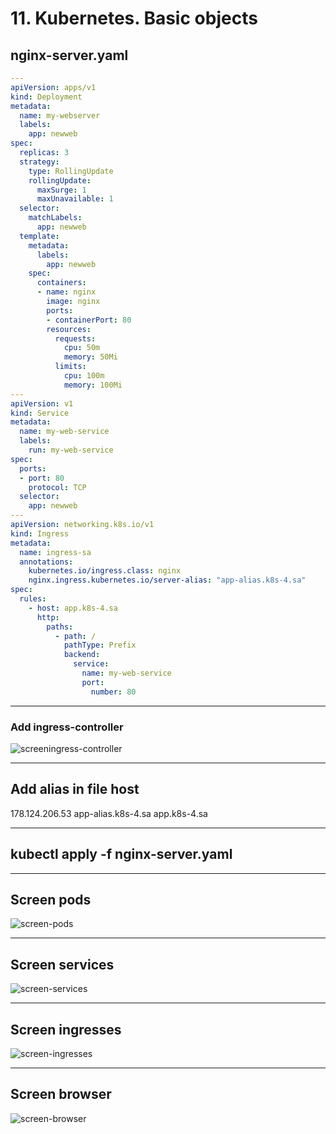 # 11. Kubernetes. Basic objects

## nginx-server.yaml
```yaml
---
apiVersion: apps/v1
kind: Deployment
metadata:
  name: my-webserver
  labels:
    app: newweb
spec:
  replicas: 3
  strategy:
    type: RollingUpdate
    rollingUpdate:
      maxSurge: 1
      maxUnavailable: 1
  selector:
    matchLabels:
      app: newweb
  template:
    metadata:
      labels:
        app: newweb
    spec:
      containers:
      - name: nginx
        image: nginx
        ports:
        - containerPort: 80
        resources:
          requests:
            cpu: 50m
            memory: 50Mi
          limits:
            cpu: 100m
            memory: 100Mi
---
apiVersion: v1
kind: Service
metadata:
  name: my-web-service
  labels:
    run: my-web-service
spec:
  ports:
  - port: 80
    protocol: TCP
  selector:
    app: newweb
---
apiVersion: networking.k8s.io/v1
kind: Ingress
metadata:
  name: ingress-sa
  annotations:
    kubernetes.io/ingress.class: nginx
    nginx.ingress.kubernetes.io/server-alias: "app-alias.k8s-4.sa"
spec:
  rules:
    - host: app.k8s-4.sa
      http:
        paths:
          - path: /
            pathType: Prefix
            backend:
              service:
                name: my-web-service
                port:
                  number: 80
```
---
### Add ingress-controller

![screeningress-controller](https://github.com/VitaliGet/sa.it-academy.by/raw/md-sa2-23-23/Vitali_Getmanovich/11.Kubernetes.Basic_object/ingress-controller.png)

---
## Add alias in file host
178.124.206.53 app-alias.k8s-4.sa app.k8s-4.sa

---

## kubectl apply -f nginx-server.yaml
---
## Screen pods 

![screen-pods](https://github.com/VitaliGet/sa.it-academy.by/raw/md-sa2-23-23/Vitali_Getmanovich/11.Kubernetes.Basic_object/screen-pods.png)

---

## Screen services

![screen-services](https://github.com/VitaliGet/sa.it-academy.by/raw/md-sa2-23-23/Vitali_Getmanovich/11.Kubernetes.Basic_object/screen-svc.png)

---

## Screen ingresses

![screen-ingresses](https://github.com/VitaliGet/sa.it-academy.by/raw/md-sa2-23-23/Vitali_Getmanovich/11.Kubernetes.Basic_object/screen-ingress.png)

---

## Screen browser

![screen-browser](https://github.com/VitaliGet/sa.it-academy.by/raw/md-sa2-23-23/Vitali_Getmanovich/11.Kubernetes.Basic_object/screen-browser.png)
